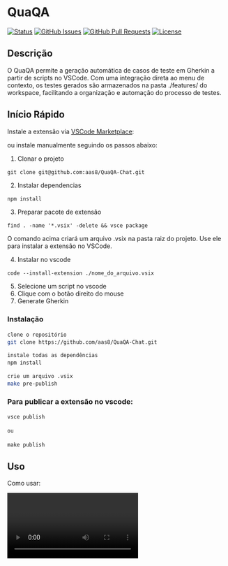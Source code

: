 # QuaQA

[![Status](https://img.shields.io/badge/status-active-success.svg)]()
[![GitHub Issues](https://img.shields.io/github/issues/silvercent011/QuaQA.svg)](https://github.com/silvercent011/QuaQA/issues)
[![GitHub Pull Requests](https://img.shields.io/github/issues-pr/silvercent011/QuaQA.svg)](https://github.com/silvercent011/QuaQA/pulls)
[![License](https://img.shields.io/badge/license-MIT-blue.svg)](/LICENSE)

## Descrição

O QuaQA permite a geração automática de casos de teste em Gherkin a partir de scripts no VSCode. Com uma integração direta ao menu de contexto, os testes gerados são armazenados na pasta ./features/ do workspace, facilitando a organização e automação do processo de testes.


## Início Rápido

Instale a extensão via [VSCode Marketplace](https://marketplace.visualstudio.com/items?itemName=quaqa-pato.quaqa-chat):


ou instale manualmente seguindo os passos abaixo:

1. Clonar o projeto

```
git clone git@github.com:aas8/QuaQA-Chat.git

```
2. Instalar dependencias

```bash
npm install
```

3. Preparar pacote de extensão

```
find . -name '*.vsix' -delete && vsce package
```

O comando acima criará um arquivo .vsix na pasta raiz do projeto. Use ele para instalar a extensão no VSCode.

4. Instalar no vscode

```
code --install-extension ./nome_do_arquivo.vsix
```

5. Selecione um script no vscode
6. Clique com o botão direito do mouse
7. Generate Gherkin



### Instalação

```bash
clone o repositório
git clone https://github.com/aas8/QuaQA-Chat.git
```

```bash
instale todas as dependências
npm install
```

```bash
crie um arquivo .vsix
make pre-publish
```

### Para publicar a extensão no vscode:

```
vsce publish

ou

make publish
```

## Uso


Como usar:

<video src="./media/usage_example.mp4" />


## Funcionalidades

- Analisar arquivo/script
- Gerar descrição detestes usando Gherkin


## Licença

Este projeto está licenciado sob a Licença MIT - veja o arquivo [LICENSE.md](./LICENSE.md) para detalhes.

## Créditos

- Adriana Alves dos Santos (@aas8)
- Daniel Carvalho (@ddevdan)
- Sidney Alex de Amorim Arruda (@silvercent011)

## FAQ

**Pergunta 1:** Como faço para configurar o ambiente?

**Resposta:**
Os requisitos para rodar o projeto são:
- Node.js
- npm
- VSCode editor


## Screenshots

![Screenshot 1](./media/screenshot-1.png)

---
